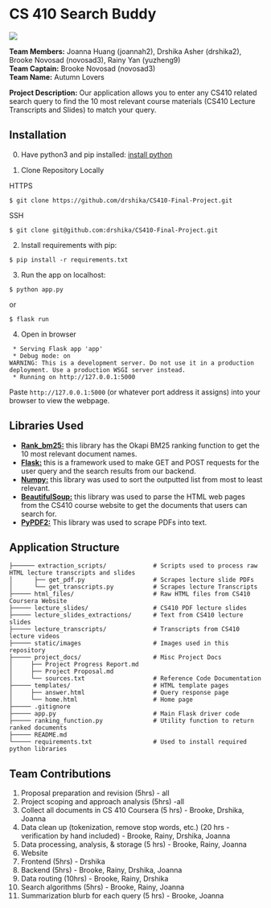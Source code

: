 # CS 410 Search Buddy

![](https://github.com/https://github.com/drshika/CS410-Final-Project/demo.gif)

**Team Members:** Joanna Huang (joannah2), Drshika Asher (drshika2), Brooke Novosad (novosad3), Rainy Yan (yuzheng9)   
**Team Captain:** Brooke Novosad (novosad3)   
**Team Name:** Autumn Lovers   

**Project Description:** Our application allows you to enter any CS410 related search query to find the 10 most relevant course materials (CS410 Lecture Transcripts and Slides) to match your query. 

## Installation
0. Have python3 and pip installed: [install python](https://packaging.python.org/en/latest/tutorials/installing-packages/)

1. Clone Repository Locally

HTTPS
```
$ git clone https://github.com/drshika/CS410-Final-Project.git
```
SSH
```
$ git clone git@github.com:drshika/CS410-Final-Project.git
```

2. Install requirements with pip:

```
$ pip install -r requirements.txt
```

3. Run the app on localhost:
```
$ python app.py
```
or 
```
$ flask run
```
4. Open in browser

```CS410-Final-Project git:(main) ✗ python3 app.py
 * Serving Flask app 'app'
 * Debug mode: on
WARNING: This is a development server. Do not use it in a production deployment. Use a production WSGI server instead.
 * Running on http://127.0.0.1:5000
```
Paste `http://127.0.0.1:5000` (or whatever port address it assigns) into your browser to view the webpage. 

## Libraries Used

- [**Rank_bm25:**](https://github.com/dorianbrown/rank_bm25) this library has the Okapi BM25 ranking function to get the 10 most relevant document names.
- [**Flask:**](https://flask.palletsprojects.com/en/3.0.x/) this is a framework used to make GET and POST requests for the user query and the search results from our backend.
- [**Numpy:**](https://pypi.org/project/numpy/) this library was used to sort the outputted list from most to least relevant.
- [**BeautifulSoup:**](https://pypi.org/project/beautifulsoup4/) this library was used to parse the HTML web pages from the CS410 course website to get the documents that users can search for. 
- [**PyPDF2:**](https://pypi.org/project/PyPDF2/) This library was used to scrape PDFs into text.


## Application Structure 

```.
├────── extraction_scripts/             # Scripts used to process raw HTML lecture transcripts and slides
│      ├── get_pdf.py                   # Scrapes lecture slide PDFs
│      └── get_transcripts.py           # Scrapes lecture Transcripts
├───── html_files/                      # Raw HTML files from CS410 Coursera Website
├───── lecture_slides/                  # CS410 PDF lecture slides
├───── lecture_slides_extractions/      # Text from CS410 lecture slides
├───── lecture_transcripts/             # Transcripts from CS410 lecture videos
├───── static/images                    # Images used in this repository
├───── project_docs/                    # Misc Project Docs
│     ├── Project Progress Report.md
│     ├── Project Proposal.md
│     └── sources.txt                   # Reference Code Documentation
├───── templates/                       # HTML template pages       
│     ├── answer.html                   # Query response page
│     └── home.html                     # Home page
├───── .gitignore
├───── app.py                           # Main Flask driver code
├───── ranking_function.py              # Utility function to return ranked documents
├───── README.md
└───── requirements.txt                 # Used to install required python libraries
```

## Team Contributions

1. Proposal preparation and revision (5hrs) - all
2. Project scoping and approach analysis (5hrs) -all
3. Collect all documents in CS 410 Coursera (5 hrs) - Brooke, Drshika, Joanna
4. Data clean up (tokenization, remove stop words, etc.) (20 hrs - verification by hand included) - Brooke, Rainy, Drshika, Joanna
5. Data processing, analysis, & storage (5 hrs) - Brooke, Rainy, Joanna
6. Website
7. Frontend (5hrs) - Drshika
8. Backend (5hrs) - Brooke, Rainy, Drshika, Joanna
9. Data routing (10hrs) - Brooke, Rainy, Drshika
10. Search algorithms (5hrs) - Brooke, Rainy, Joanna
11. Summarization blurb for each query (5 hrs) - Brooke, Joanna